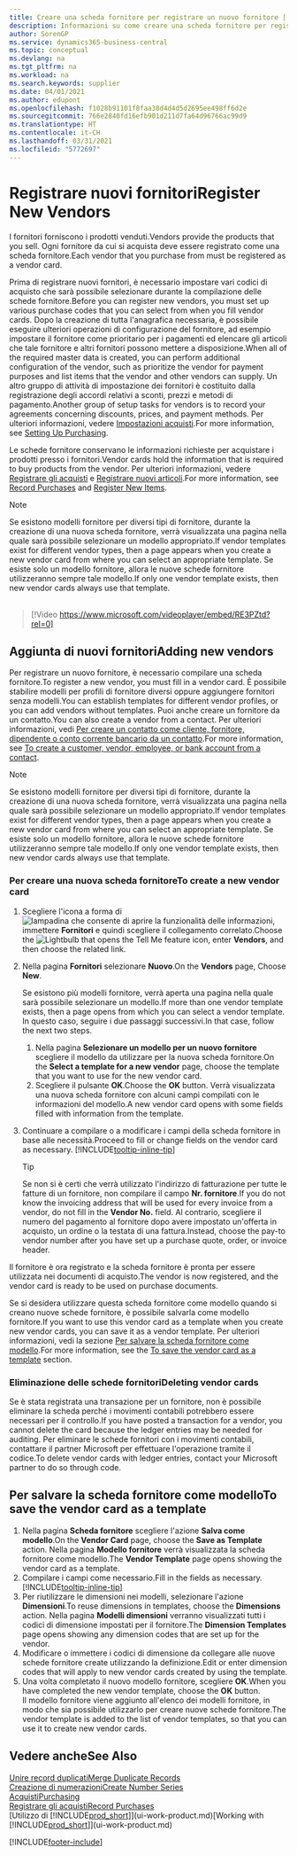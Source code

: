 ```yaml
---
title: Creare una scheda fornitore per registrare un nuovo fornitore | Documenti Microsoft
description: Informazioni su come creare una scheda fornitore per registrare un nuovo fornitore.
author: SorenGP
ms.service: dynamics365-business-central
ms.topic: conceptual
ms.devlang: na
ms.tgt_pltfrm: na
ms.workload: na
ms.search.keywords: supplier
ms.date: 04/01/2021
ms.author: edupont
ms.openlocfilehash: f1028b91101f8faa38d4d4d5d2695ee498ff6d2e
ms.sourcegitcommit: 766e2840fd16efb901d211d7fa64d96766ac99d9
ms.translationtype: HT
ms.contentlocale: it-CH
ms.lasthandoff: 03/31/2021
ms.locfileid: "5772697"
---
```

# <a name="register-new-vendors"></a><span data-ttu-id="99620-103">Registrare nuovi fornitori</span><span class="sxs-lookup"><span data-stu-id="99620-103">Register New Vendors</span></span>

<span data-ttu-id="99620-104">I fornitori forniscono i prodotti venduti.</span><span class="sxs-lookup"><span data-stu-id="99620-104">Vendors provide the products that you sell.</span></span> <span data-ttu-id="99620-105">Ogni fornitore da cui si acquista deve essere registrato come una scheda fornitore.</span><span class="sxs-lookup"><span data-stu-id="99620-105">Each vendor that you purchase from must be registered as a vendor card.</span></span>

<span data-ttu-id="99620-106">Prima di registrare nuovi fornitori, è necessario impostare vari codici di acquisto che sarà possibile selezionare durante la compilazione delle schede fornitore.</span><span class="sxs-lookup"><span data-stu-id="99620-106">Before you can register new vendors, you must set up various purchase codes that you can select from when you fill vendor cards.</span></span> <span data-ttu-id="99620-107">Dopo la creazione di tutta l'anagrafica necessaria, è possibile eseguire ulteriori operazioni di configurazione del fornitore, ad esempio impostare il fornitore come prioritario per i pagamenti ed elencare gli articoli che tale fornitore e altri fornitori possono mettere a disposizione.</span><span class="sxs-lookup"><span data-stu-id="99620-107">When all of the required master data is created, you can perform additional configuration of the vendor, such as prioritize the vendor for payment purposes and list items that the vendor and other vendors can supply.</span></span> <span data-ttu-id="99620-108">Un altro gruppo di attività di impostazione dei fornitori è costituito dalla registrazione degli accordi relativi a sconti, prezzi e metodi di pagamento.</span><span class="sxs-lookup"><span data-stu-id="99620-108">Another group of setup tasks for vendors is to record your agreements concerning discounts, prices, and payment methods.</span></span> <span data-ttu-id="99620-109">Per ulteriori informazioni, vedere [Impostazioni acquisti](purchasing-setup-purchasing.md).</span><span class="sxs-lookup"><span data-stu-id="99620-109">For more information, see [Setting Up Purchasing](purchasing-setup-purchasing.md).</span></span>

<span data-ttu-id="99620-110">Le schede fornitore conservano le informazioni richieste per acquistare i prodotti presso i fornitori.</span><span class="sxs-lookup"><span data-stu-id="99620-110">Vendor cards hold the information that is required to buy products from the vendor.</span></span> <span data-ttu-id="99620-111">Per ulteriori informazioni, vedere [Registrare gli acquisti](purchasing-how-record-purchases.md) e [Registrare nuovi articoli](inventory-how-register-new-items.md).</span><span class="sxs-lookup"><span data-stu-id="99620-111">For more information, see [Record Purchases](purchasing-how-record-purchases.md) and [Register New Items](inventory-how-register-new-items.md).</span></span>

> [!NOTE]  
> <span data-ttu-id="99620-112">Se esistono modelli fornitore per diversi tipi di fornitore, durante la creazione di una nuova scheda fornitore, verrà visualizzata una pagina nella quale sarà possibile selezionare un modello appropriato.</span><span class="sxs-lookup"><span data-stu-id="99620-112">If vendor templates exist for different vendor types, then a page appears when you create a new vendor card from where you can select an appropriate template.</span></span> <span data-ttu-id="99620-113">Se esiste solo un modello fornitore, allora le nuove schede fornitore utilizzeranno sempre tale modello.</span><span class="sxs-lookup"><span data-stu-id="99620-113">If only one vendor template exists, then new vendor cards always use that template.</span></span>
<br><br>  

> [!Video https://www.microsoft.com/videoplayer/embed/RE3PZtd?rel=0]

## <a name="adding-new-vendors"></a><span data-ttu-id="99620-114">Aggiunta di nuovi fornitori</span><span class="sxs-lookup"><span data-stu-id="99620-114">Adding new vendors</span></span>

<span data-ttu-id="99620-115">Per registrare un nuovo fornitore, è necessario compilare una scheda fornitore.</span><span class="sxs-lookup"><span data-stu-id="99620-115">To register a new vendor, you must fill in a vendor card.</span></span> <span data-ttu-id="99620-116">È possibile stabilire modelli per profili di fornitore diversi oppure aggiungere fornitori senza modelli.</span><span class="sxs-lookup"><span data-stu-id="99620-116">You can establish templates for different vendor profiles, or you can add vendors without templates.</span></span> <span data-ttu-id="99620-117">Puoi anche creare un fornitore da un contatto.</span><span class="sxs-lookup"><span data-stu-id="99620-117">You can also create a vendor from a contact.</span></span> <span data-ttu-id="99620-118">Per ulteriori informazioni, vedi [Per creare un contatto come cliente, fornitore, dipendente o conto corrente bancario da un contatto](marketing-create-contact-companies.md#to-create-a-customer-vendor-employee-or-bank-account-from-a-contact).</span><span class="sxs-lookup"><span data-stu-id="99620-118">For more information, see [To create a customer, vendor, employee, or bank account from a contact](marketing-create-contact-companies.md#to-create-a-customer-vendor-employee-or-bank-account-from-a-contact).</span></span>  

> [!NOTE]  
> <span data-ttu-id="99620-119">Se esistono modelli fornitore per diversi tipi di fornitore, durante la creazione di una nuova scheda fornitore, verrà visualizzata una pagina nella quale sarà possibile selezionare un modello appropriato.</span><span class="sxs-lookup"><span data-stu-id="99620-119">If vendor templates exist for different vendor types, then a page appears when you create a new vendor card from where you can select an appropriate template.</span></span> <span data-ttu-id="99620-120">Se esiste solo un modello fornitore, allora le nuove schede fornitore utilizzeranno sempre tale modello.</span><span class="sxs-lookup"><span data-stu-id="99620-120">If only one vendor template exists, then new vendor cards always use that template.</span></span>  

### <a name="to-create-a-new-vendor-card"></a><span data-ttu-id="99620-121">Per creare una nuova scheda fornitore</span><span class="sxs-lookup"><span data-stu-id="99620-121">To create a new vendor card</span></span>

1. <span data-ttu-id="99620-122">Scegliere l'icona a forma di ![lampadina che consente di aprire la funzionalità delle informazioni](media/ui-search/search_small.png "Informazioni sull'operazione che si desidera eseguire"), immettere **Fornitori** e quindi scegliere il collegamento correlato.</span><span class="sxs-lookup"><span data-stu-id="99620-122">Choose the ![Lightbulb that opens the Tell Me feature](media/ui-search/search_small.png "Tell me what you want to do") icon, enter **Vendors**, and then choose the related link.</span></span>  
2. <span data-ttu-id="99620-123">Nella pagina **Fornitori** selezionare **Nuovo**.</span><span class="sxs-lookup"><span data-stu-id="99620-123">On the **Vendors** page, Choose **New**.</span></span>

    <span data-ttu-id="99620-124">Se esistono più modelli fornitore, verrà aperta una pagina nella quale sarà possibile selezionare un modello.</span><span class="sxs-lookup"><span data-stu-id="99620-124">If more than one vendor template exists, then a page opens from which you can select a vendor template.</span></span> <span data-ttu-id="99620-125">In questo caso, seguire i due passaggi successivi.</span><span class="sxs-lookup"><span data-stu-id="99620-125">In that case, follow the next two steps.</span></span>
    1. <span data-ttu-id="99620-126">Nella pagina **Selezionare un modello per un nuovo fornitore** scegliere il modello da utilizzare per la nuova scheda fornitore.</span><span class="sxs-lookup"><span data-stu-id="99620-126">On the **Select a template for a new vendor** page, choose the template that you want to use for the new vendor card.</span></span>
    2. <span data-ttu-id="99620-127">Scegliere il pulsante **OK**.</span><span class="sxs-lookup"><span data-stu-id="99620-127">Choose the **OK** button.</span></span> <span data-ttu-id="99620-128">Verrà visualizzata una nuova scheda fornitore con alcuni campi compilati con le informazioni del modello.</span><span class="sxs-lookup"><span data-stu-id="99620-128">A new vendor card opens with some fields filled with information from the template.</span></span>
3. <span data-ttu-id="99620-129">Continuare a compilare o a modificare i campi della scheda fornitore in base alle necessità.</span><span class="sxs-lookup"><span data-stu-id="99620-129">Proceed to fill or change fields on the vendor card as necessary.</span></span> [!INCLUDE[tooltip-inline-tip](includes/tooltip-inline-tip_md.md)]

    > [!TIP]  
    > <span data-ttu-id="99620-130">Se non si è certi che verrà utilizzato l'indirizzo di fatturazione per tutte le fatture di un fornitore, non compilare il campo **Nr. fornitore**.</span><span class="sxs-lookup"><span data-stu-id="99620-130">If you do not know the invoicing address that will be used for every invoice from a vendor, do not fill in the **Vendor No.** field.</span></span> <span data-ttu-id="99620-131">Al contrario, scegliere il numero del pagamento al fornitore dopo avere impostato un'offerta in acquisto, un ordine o la testata di una fattura.</span><span class="sxs-lookup"><span data-stu-id="99620-131">Instead, choose the pay-to vendor number after you have set up a purchase quote, order, or invoice header.</span></span>

<span data-ttu-id="99620-132">Il fornitore è ora registrato e la scheda fornitore è pronta per essere utilizzata nei documenti di acquisto.</span><span class="sxs-lookup"><span data-stu-id="99620-132">The vendor is now registered, and the vendor card is ready to be used on purchase documents.</span></span>

<span data-ttu-id="99620-133">Se si desidera utilizzare questa scheda fornitore come modello quando si creano nuove schede fornitore, è possibile salvarla come modello fornitore.</span><span class="sxs-lookup"><span data-stu-id="99620-133">If you want to use this vendor card as a template when you create new vendor cards, you can save it as a vendor template.</span></span> <span data-ttu-id="99620-134">Per ulteriori informazioni, vedi la sezione [Per salvare la scheda fornitore come modello](#to-save-the-vendor-card-as-a-template).</span><span class="sxs-lookup"><span data-stu-id="99620-134">For more information, see the [To save the vendor card as a template](#to-save-the-vendor-card-as-a-template) section.</span></span>

### <a name="deleting-vendor-cards"></a><span data-ttu-id="99620-135">Eliminazione delle schede fornitori</span><span class="sxs-lookup"><span data-stu-id="99620-135">Deleting vendor cards</span></span>

<span data-ttu-id="99620-136">Se è stata registrata una transazione per un fornitore, non è possibile eliminare la scheda perché i movimenti contabili potrebbero essere necessari per il controllo.</span><span class="sxs-lookup"><span data-stu-id="99620-136">If you have posted a transaction for a vendor, you cannot delete the card because the ledger entries may be needed for auditing.</span></span> <span data-ttu-id="99620-137">Per eliminare le schede fornitori con i movimenti contabili, contattare il partner Microsoft per effettuare l'operazione tramite il codice.</span><span class="sxs-lookup"><span data-stu-id="99620-137">To delete vendor cards with ledger entries, contact your Microsoft partner to do so through code.</span></span>

## <a name="to-save-the-vendor-card-as-a-template"></a><span data-ttu-id="99620-138">Per salvare la scheda fornitore come modello</span><span class="sxs-lookup"><span data-stu-id="99620-138">To save the vendor card as a template</span></span>

1. <span data-ttu-id="99620-139">Nella pagina **Scheda fornitore** scegliere l'azione **Salva come modello**.</span><span class="sxs-lookup"><span data-stu-id="99620-139">On the **Vendor Card** page, choose the **Save as Template** action.</span></span> <span data-ttu-id="99620-140">Nella pagina **Modello fornitore** verrà visualizzata la scheda fornitore come modello.</span><span class="sxs-lookup"><span data-stu-id="99620-140">The **Vendor Template** page opens showing the vendor card as a template.</span></span>
2. <span data-ttu-id="99620-141">Compilare i campi come necessario.</span><span class="sxs-lookup"><span data-stu-id="99620-141">Fill in the fields as necessary.</span></span> [!INCLUDE[tooltip-inline-tip](includes/tooltip-inline-tip_md.md)]
3. <span data-ttu-id="99620-142">Per riutilizzare le dimensioni nei modelli, selezionare l'azione **Dimensioni**.</span><span class="sxs-lookup"><span data-stu-id="99620-142">To reuse dimensions in templates, choose the **Dimensions** action.</span></span> <span data-ttu-id="99620-143">Nella pagina **Modelli dimensioni** verranno visualizzati tutti i codici di dimensione impostati per il fornitore.</span><span class="sxs-lookup"><span data-stu-id="99620-143">The **Dimension Templates** page opens showing any dimension codes that are set up for the vendor.</span></span>
4. <span data-ttu-id="99620-144">Modificare o immettere i codici di dimensione da collegare alle nuove schede fornitore create utilizzando la definizione.</span><span class="sxs-lookup"><span data-stu-id="99620-144">Edit or enter dimension codes that will apply to new vendor cards created by using the template.</span></span>
5. <span data-ttu-id="99620-145">Una volta completato il nuovo modello fornitore, scegliere **OK**.</span><span class="sxs-lookup"><span data-stu-id="99620-145">When you have completed the new vendor template, choose the **OK** button.</span></span>  
   <span data-ttu-id="99620-146">Il modello fornitore viene aggiunto all'elenco dei modelli fornitore, in modo che sia possibile utilizzarlo per creare nuove schede fornitore.</span><span class="sxs-lookup"><span data-stu-id="99620-146">The vendor template is added to the list of vendor templates, so that you can use it to create new vendor cards.</span></span>

## <a name="see-also"></a><span data-ttu-id="99620-147">Vedere anche</span><span class="sxs-lookup"><span data-stu-id="99620-147">See Also</span></span>

[<span data-ttu-id="99620-148">Unire record duplicati</span><span class="sxs-lookup"><span data-stu-id="99620-148">Merge Duplicate Records</span></span>](sales-how-merge-duplicate-records.md)  
[<span data-ttu-id="99620-149">Creazione di numerazioni</span><span class="sxs-lookup"><span data-stu-id="99620-149">Create Number Series</span></span>](ui-create-number-series.md)  
[<span data-ttu-id="99620-150">Acquisti</span><span class="sxs-lookup"><span data-stu-id="99620-150">Purchasing</span></span>](purchasing-manage-purchasing.md)  
[<span data-ttu-id="99620-151">Registrare gli acquisti</span><span class="sxs-lookup"><span data-stu-id="99620-151">Record Purchases</span></span>](purchasing-how-record-purchases.md)  
<span data-ttu-id="99620-152">[Utilizzo di [!INCLUDE[prod_short](includes/prod_short.md)]](ui-work-product.md)</span><span class="sxs-lookup"><span data-stu-id="99620-152">[Working with [!INCLUDE[prod_short](includes/prod_short.md)]](ui-work-product.md)</span></span>  

[!INCLUDE[footer-include](includes/footer-banner.md)]